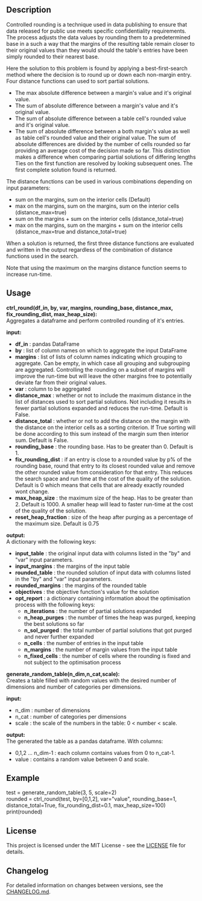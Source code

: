 ## Description  
Controlled rounding is a technique used in data publishing to ensure that data released for public use meets specific confidentiality requirements. 
The process adjusts the data values by rounding them to a predetermined base in a such a way that the margins of the resulting table remain closer to their original values than they would should the table's entries have been simply rounded to their nearest base.  

Here the solution to this problem is found by applying a best-first-search method where the decision is to round up or down each non-margin entry. Four distance functions can used to sort partial solutions. 
- The max absolute difference between a margin's value and it's original value.  
- The sum of absolute difference between a margin's value and it's original value. 
- The sum of absolute difference between a table cell's rounded value and it's original value.  
- The sum of absolute difference between a both margin's value as well as table cell's rounded value and their original value.
The sum of absolute differences are divided by the number of cells rounded so far providing an average cost of the decision made so far. This distinction makes a difference when comparing partial solutions of differing lengths
Ties on the first function are resolved by looking subsequent ones. The first complete solution found is returned. 

The distance functions can be used in various combinations depending on input parameters:
- sum on the margins, sum on the interior cells (Default)
- max on the margins, sum on the margins, sum on the interior cells (distance_max=true)
- sum on the margins + sum on the interior cells (distance_total=true)
- max on the margins, sum on the margins + sum on the interior cells  (distance_max=true and distance_total=true)

When a solution is returned, the first three distance functions are evaluated and written in the output regardless of the combination of distance functions used in the search.

Note that using the maximum on the margins distance function seems to increase run-time.

## Usage 

**ctrl_round(df_in, by, var, margins, rounding_base, distance_max, fix_rounding_dist, max_heap_size):**  
Aggregates a dataframe and perform controlled rounding of it's entries.  

**input:**  
- **df_in**             : pandas DataFrame
- **by**                : list of column names on which to aggregate the input DataFrame
- **margins**           : list of lists of column names indicating which grouping to aggregate. Can be empty, in which case all grouping and subgrouping are aggregated. Controlling the rounding on a subset of margins will improve the run-time but will leave the other margins free to potentially deviate far from their original values.
- **var**               : column to be aggregated
- **distance_max**      : whether or not to include the maximum distance in the list of distances used to sort partial solutions. Not including it results in fewer partial solutions expanded and reduces the run-time. Default is False.
- **distance_total**    : whether or not to add the distance on the margin with the distance on the interior cells as a sorting criterion. If True sorting will be done according to this sum instead of the margin sum then interior sum. Default is False.
- **rounding_base**     : the rounding base. Has to be greater than 0. Default is 1.
- **fix_rounding_dist** : if an entry is close to a rounded value by p% of the rounding base, round that entry to its closest rounded value and remove the other rounded value from consideration for that entry. This reduces the search space and run time at the cost of the quality of the solution. Default is 0 which means that cells that are already exactly rounded wont change.
- **max_heap_size**     : the maximum size of the heap. Has to be greater than 2. Default is 1000. A smaller heap will lead to faster run-time at the cost of the quality of the solution.
- **reset_heap_fraction** : size of the heap after purging as a percentage of the maximum size. Default is 0.75

**output:**  
A dictionary with the following keys:
- **input_table**     : the original input data with columns listed in the "by" and "var" input parameters.
- **input_margins**   : the margins of the input table
- **rounded_table**   : the rounded solution of input data with columns listed in the "by" and "var" input parameters.
- **rounded_margins** : the margins of the rounded table
- **objectives**      : the objective function's value for the solution
- **opt_report**      : a dictionary containing information about the optimisation process with the following keys:
  - **n_iterations**  : the number of partial solutions expanded
  - **n_heap_purges** : the number of times the heap was purged, keeping the best solutions so far
  - **n_sol_purged**  : the total number of partial solutions that got purged and never further expanded
  - **n_cells**       : the number of entries in the input table
  - **n_margins**     : the number of margin values from the input table
  - **n_fixed_cells** : the number of cells where the rounding is fixed and not subject to the optimisation process


**generate_random_table(n_dim,n_cat,scale):**  
Creates a table filled with random values with the desired number of dimensions and number of categories per dimensions.  

**input:**  
- n_dim : number of dimensions
- n_cat : number of categories per dimensions
- scale : the scale of the numbers in the table: 0 < number < scale.

**output:**  
The generated the table as a pandas dataframe. With columns:  
- 0,1,2 ... n_dim-1 : each column contains values from 0 to n_cat-1.     
- value : contains a random value between 0 and scale.  


## Example
test = generate_random_table(3, 5, scale=2)  
rounded = ctrl_round(test, by=[0,1,2], var="value", rounding_base=1, distance_total=True, fix_rounding_dist=0.1, max_heap_size=100)  
print(rounded)

## License  
This project is licensed under the MIT License -
see the [LICENSE](LICENSE) file for details.

## Changelog   
For detailed information on changes between versions, see the [CHANGELOG.md](CHANGELOG.md).
